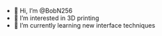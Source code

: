 - 👋 Hi, I’m @BobN256
- 👀 I’m interested in 3D printing
- 🌱 I’m currently learning new interface techniques 
<!---
BobN256/BobN256 is interested in learning new 3D printing applicatios and help others if I can. 
--->
